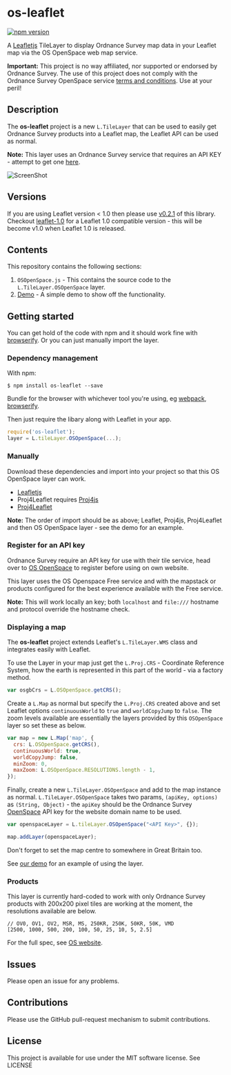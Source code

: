 os-leaflet
==========

[![npm version](https://badge.fury.io/js/os-leaflet.svg)](http://badge.fury.io/js/os-leaflet)

A [Leafletjs](http://leafletjs.com/) TileLayer to display Ordnance Survey map data in your Leaflet map via the OS OpenSpace web map service.

**Important:** This project is no way affiliated, nor supported or endorsed by Ordnance Survey. The use of this project does not comply with the Ordnance Survey OpenSpace service [terms and conditions](http://www.ordnancesurvey.co.uk/business-and-government/licensing/licences/os-openspace-developer-agreement.html). Use at your peril!


## Description

The **os-leaflet** project is a new `L.TileLayer` that can be used to easily get Ordnance Survey products into a Leaflet map, the Leaflet API can be used as normal.

**Note:** This layer uses an Ordnance Survey service that requires an API KEY - attempt to get one [here](http://www.ordnancesurvey.co.uk/business-and-government/products/os-openspace/api/index.html).

![ScreenShot](https://github.com/rob-murray/os-leaflet/raw/master/screenshot.png "Screenshot of demo app")

## Versions

If you are using Leaflet version < 1.0 then please use [v0.2.1](https://github.com/rob-murray/os-leaflet/releases/tag/v0.2.1) of this library. Checkout [leaflet-1.0](https://github.com/rob-murray/os-leaflet/tree/leaflet-1.0) for a Leaflet 1.0 compatible version - this will be become v1.0 when Leaflet 1.0 is released.


## Contents

This repository contains the following sections:

1. `OSOpenSpace.js` - This contains the source code to the `L.TileLayer.OSOpenSpace` layer.
2. [Demo](http://rob-murray.github.io/os-leaflet/) - A simple demo to show off the functionality.


## Getting started

You can get hold of the code with npm and it should work fine with [browserify](http://browserify.org/). Or you can just manually import the layer.

### Dependency management

With npm:

```
$ npm install os-leaflet --save
```

Bundle for the browser with whichever tool you're using, eg [webpack](https://webpack.github.io/), [browserify](http://browserify.org/).

Then just require the libary along with Leaflet in your app.

```javascript
require('os-leaflet');
layer = L.tileLayer.OSOpenSpace(...);
```

### Manually

Download these dependencies and import into your project so that this OS OpenSpace layer can work.

* [Leafletjs](http://leafletjs.com/)
* Proj4Leaflet requires [Proj4js](http://trac.osgeo.org/proj4js/)
* [Proj4Leaflet](https://github.com/kartena/Proj4Leaflet)

**Note:** The order of import should be as above; Leaflet, Proj4js, Proj4Leaflet and then OS OpenSpace layer - see the demo for an example.

### Register for an API key

Ordnance Survey require an API key for use with their tile service, head over to [OS OpenSpace](http://www.ordnancesurvey.co.uk/business-and-government/products/os-openspace/api/index.html) to register before using on own website.

This layer uses the OS Openspace Free service and with the mapstack or products configured for the best experience available with the Free service.

**Note:** This will work locally an key; both `localhost` and `file:///` hostname and protocol override the hostname check.


### Displaying a map

The **os-leaflet** project extends Leaflet's `L.TileLayer.WMS` class and integrates easily with Leaflet.

To use the Layer in your map just get the `L.Proj.CRS` - Coordinate Reference System, how the earth is represented in this part of the world - via a factory method.


```javascript
var osgbCrs = L.OSOpenSpace.getCRS();
```

Create a `L.Map` as normal but specify the `L.Proj.CRS` created above and set Leaflet options `continuousWorld` to `true` and `worldCopyJump` to `false`. The zoom levels available are essentially the layers provided by this `OSOpenSpace` layer so set these as below.

```javascript
var map = new L.Map('map', {
  crs: L.OSOpenSpace.getCRS(),
  continuousWorld: true,
  worldCopyJump: false,
  minZoom: 0,
  maxZoom: L.OSOpenSpace.RESOLUTIONS.length - 1,
});
```

Finally, create a new `L.TileLayer.OSOpenSpace` and add to the map instance as normal. `L.TileLayer.OSOpenSpace` takes two params, `(apiKey, options)` as `(String, Object)` - the `apiKey` should be the Ordnance Survey [OpenSpace](http://www.ordnancesurvey.co.uk/business-and-government/products/os-openspace/api/index.html) API key for the website domain name to be used.


```javascript
var openspaceLayer = L.tileLayer.OSOpenSpace("<API Key>", {});

map.addLayer(openspaceLayer);
```

Don't forget to set the map centre to somewhere in Great Britain too.

See [our demo](http://rob-murray.github.io/os-leaflet/) for an example of using the layer.


### Products

This layer is currently hard-coded to work with only Ordnance Survey products with 200x200 pixel tiles are working at the moment, the resolutions available are below.

```
// OV0, OV1, OV2, MSR, MS, 250KR, 250K, 50KR, 50K, VMD
[2500, 1000, 500, 200, 100, 50, 25, 10, 5, 2.5]
```

For the full spec, see [OS website](http://www.ordnancesurvey.co.uk/business-and-government/help-and-support/web-services/os-ondemand/configuring-wmts.html).


## Issues

Please open an issue for any problems.

## Contributions

Please use the GitHub pull-request mechanism to submit contributions.

## License

This project is available for use under the MIT software license. See LICENSE
